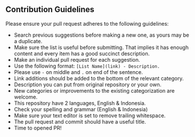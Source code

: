 ## Contribution Guidelines

Please ensure your pull request adheres to the following guidelines:

- Search previous suggestions before making a new one, as yours may be a duplicate.
- Make sure the list is useful before submitting. That implies it has enough content and every item has a good succinct description.
- Make an individual pull request for each suggestion.
- Use the following format: `[List Name](link) - Description.`
- Please use ` - ` on middle and `.` on end of the sentence.
- Link additions should be added to the bottom of the relevant category.
- Description you can put from original repository or your own.
- New categories or improvements to the existing categorization are welcome.
- This repository have 2 languages, English & Indonesia.
- Check your spelling and grammar (English & Indonesia)
- Make sure your text editor is set to remove trailing whitespace.
- The pull request and commit should have a useful title.
- Time to opened PR!